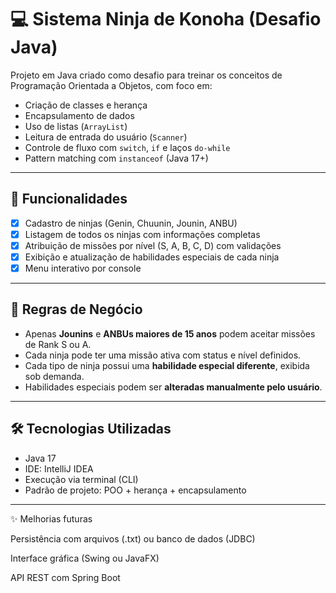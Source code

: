 # 💻 Sistema Ninja de Konoha (Desafio Java)

Projeto em Java criado como desafio para treinar os conceitos de Programação Orientada a Objetos, com foco em:

- Criação de classes e herança
- Encapsulamento de dados
- Uso de listas (`ArrayList`)
- Leitura de entrada do usuário (`Scanner`)
- Controle de fluxo com `switch`, `if` e laços `do-while`
- Pattern matching com `instanceof` (Java 17+)

---

## 🚀 Funcionalidades

- [x] Cadastro de ninjas (Genin, Chuunin, Jounin, ANBU)
- [x] Listagem de todos os ninjas com informações completas
- [x] Atribuição de missões por nível (S, A, B, C, D) com validações
- [x] Exibição e atualização de habilidades especiais de cada ninja
- [x] Menu interativo por console

---

## 🧠 Regras de Negócio

- Apenas **Jounins** e **ANBUs maiores de 15 anos** podem aceitar missões de Rank S ou A.
- Cada ninja pode ter uma missão ativa com status e nível definidos.
- Cada tipo de ninja possui uma **habilidade especial diferente**, exibida sob demanda.
- Habilidades especiais podem ser **alteradas manualmente pelo usuário**.

---

## 🛠️ Tecnologias Utilizadas

- Java 17
- IDE: IntelliJ IDEA
- Execução via terminal (CLI)
- Padrão de projeto: POO + herança + encapsulamento

---

✨ Melhorias futuras

 Persistência com arquivos (.txt) ou banco de dados (JDBC)

 Interface gráfica (Swing ou JavaFX)

 API REST com Spring Boot
